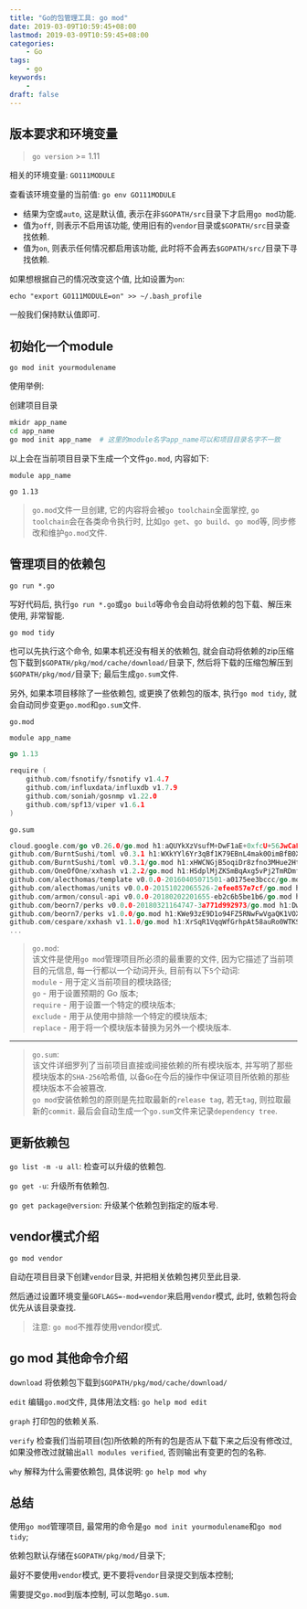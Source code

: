 ```yaml
---
title: "Go的包管理工具: go mod"
date: 2019-03-09T10:59:45+08:00
lastmod: 2019-03-09T10:59:45+08:00
categories:
    - Go
tags:
    - go
keywords:
    -
draft: false
---
```


## 版本要求和环境变量

> `go version` >= 1.11

相关的环境变量: `GO111MODULE`

查看该环境变量的当前值: `go env GO111MODULE`

- 结果为空或`auto`, 这是默认值, 表示在非`$GOPATH/src`目录下才启用`go mod`功能.
- 值为`off`, 则表示不启用该功能,
  使用旧有的`vendor`目录或`$GOPATH/src`目录查找依赖.
- 值为`on`, 则表示任何情况都启用该功能,
  此时将不会再去`$GOPATH/src/`目录下寻找依赖.

如果想根据自己的情况改变这个值, 比如设置为`on`:

`echo "export GO111MODULE=on" >> ~/.bash_profile`

一般我们保持默认值即可.

## 初始化一个module

`go mod init yourmodulename`

使用举例:

创建项目目录

```bash
mkidr app_name
cd app_name
go mod init app_name  # 这里的module名字app_name可以和项目目录名字不一致
```

以上会在当前项目目录下生成一个文件`go.mod`, 内容如下:

```text
module app_name

go 1.13
```

> `go.mod`文件一旦创建, 它的内容将会被`go toolchain`全面掌控,
`go toolchain`会在各类命令执行时, 比如`go get`、`go build`、`go mod`等,
同步修改和维护`go.mod`文件.

## 管理项目的依赖包

`go run *.go`

写好代码后, 执行`go run *.go`或`go build`等命令会自动将依赖的包下载、解压来使用, 非常智能.

`go mod tidy`

也可以先执行这个命令, 如果本机还没有相关的依赖包,
就会自动将依赖的zip压缩包下载到`$GOPATH/pkg/mod/cache/download/`目录下,
然后将下载的压缩包解压到`$GOPATH/pkg/mod/`目录下;
最后生成`go.sum`文件.

另外, 如果本项目移除了一些依赖包, 或更换了依赖包的版本, 执行`go mod tidy`,
就会自动同步变更`go.mod`和`go.sum`文件.

`go.mod`

```go
module app_name

go 1.13

require (
	github.com/fsnotify/fsnotify v1.4.7
	github.com/influxdata/influxdb v1.7.9
	github.com/soniah/gosnmp v1.22.0
	github.com/spf13/viper v1.6.1
)
```

`go.sum`

```go
cloud.google.com/go v0.26.0/go.mod h1:aQUYkXzVsufM+DwF1aE+0xfcU+56JwCaLick0ClmMTw=
github.com/BurntSushi/toml v0.3.1 h1:WXkYYl6Yr3qBf1K79EBnL4mak0OimBfB0XUf9Vl28OQ=
github.com/BurntSushi/toml v0.3.1/go.mod h1:xHWCNGjB5oqiDr8zfno3MHue2Ht5sIBksp03qcyfWMU=
github.com/OneOfOne/xxhash v1.2.2/go.mod h1:HSdplMjZKSmBqAxg5vPj2TmRDmfkzw+cTzAElWljhcU=
github.com/alecthomas/template v0.0.0-20160405071501-a0175ee3bccc/go.mod h1:LOuyumcjzFXgccqObfd/Ljyb9UuFJ6TxHnclSeseNhc=
github.com/alecthomas/units v0.0.0-20151022065526-2efee857e7cf/go.mod h1:ybxpYRFXyAe+OPACYpWeL0wqObRcbAqCMya13uyzqw0=
github.com/armon/consul-api v0.0.0-20180202201655-eb2c6b5be1b6/go.mod h1:grANhF5doyWs3UAsr3K4I6qtAmlQcZDesFNEHPZAzj8=
github.com/beorn7/perks v0.0.0-20180321164747-3a771d992973/go.mod h1:Dwedo/Wpr24TaqPxmxbtue+5NUziq4I4S80YR8gNf3Q=
github.com/beorn7/perks v1.0.0/go.mod h1:KWe93zE9D1o94FZ5RNwFwVgaQK1VOXiVxmqh+CedLV8=
github.com/cespare/xxhash v1.1.0/go.mod h1:XrSqR1VqqWfGrhpAt58auRo0WTKS1nRRg3ghfAqPWnc=
...
```

> `go.mod`: <br>
> 该文件是使用`go mod`管理项目所必须的最重要的文件,
> 因为它描述了当前项目的元信息, 每一行都以一个动词开头, 目前有以下`5`个动词: <br>
> `module` - 用于定义当前项目的模块路径; <br>
> `go` - 用于设置预期的 Go 版本; <br>
> `require` - 用于设置一个特定的模块版本; <br>
> `exclude` - 用于从使用中排除一个特定的模块版本; <br>
> `replace` - 用于将一个模块版本替换为另外一个模块版本.

---

> `go.sum`: <br>
> 该文件详细罗列了当前项目直接或间接依赖的所有模块版本,
> 并写明了那些模块版本的`SHA-256`哈希值,
> 以备`Go`在今后的操作中保证项目所依赖的那些模块版本不会被篡改. <br>
> `go mod`安装依赖包的原则是先拉取最新的`release tag`, 若无`tag`,
> 则拉取最新的`commit`. 最后会自动生成一个`go.sum`文件来记录`dependency tree`.

## 更新依赖包

`go list -m -u all`: 检查可以升级的依赖包.

`go get -u`: 升级所有依赖包.

`go get package@version`: 升级某个依赖包到指定的版本号.

## vendor模式介绍

`go mod vendor`

自动在项目目录下创建`vendor`目录, 并把相关依赖包拷贝至此目录.

然后通过设置环境变量`GOFLAGS=-mod=vendor`来启用`vendor`模式, 此时,
依赖包将会优先从该目录查找.

> 注意: `go mod`不推荐使用vendor模式.

## go mod 其他命令介绍

`download`
将依赖包下载到`$GOPATH/pkg/mod/cache/download/`

`edit`
编辑`go.mod`文件, 具体用法文档: `go help mod edit`

`graph`
打印包的依赖关系.

`verify`
检查我们当前项目(包)所依赖的所有的包是否从下载下来之后没有修改过,
如果没修改过就输出`all modules verified`, 否则输出有变更的包的名称.

`why`
解释为什么需要依赖包, 具体说明: `go help mod why`

## 总结

使用`go mod`管理项目, 最常用的命令是`go mod init yourmodulename`和`go mod tidy`;

依赖包默认存储在`$GOPATH/pkg/mod/`目录下;

最好不要使用`vendor`模式, 更不要将`vendor`目录提交到版本控制;

需要提交`go.mod`到版本控制, 可以忽略`go.sum`.
